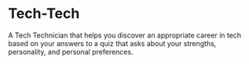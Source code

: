 # Tech-Tech
A Tech Technician that helps you discover an appropriate career in tech based on your answers to a quiz that asks about your strengths, personality, and personal preferences.
